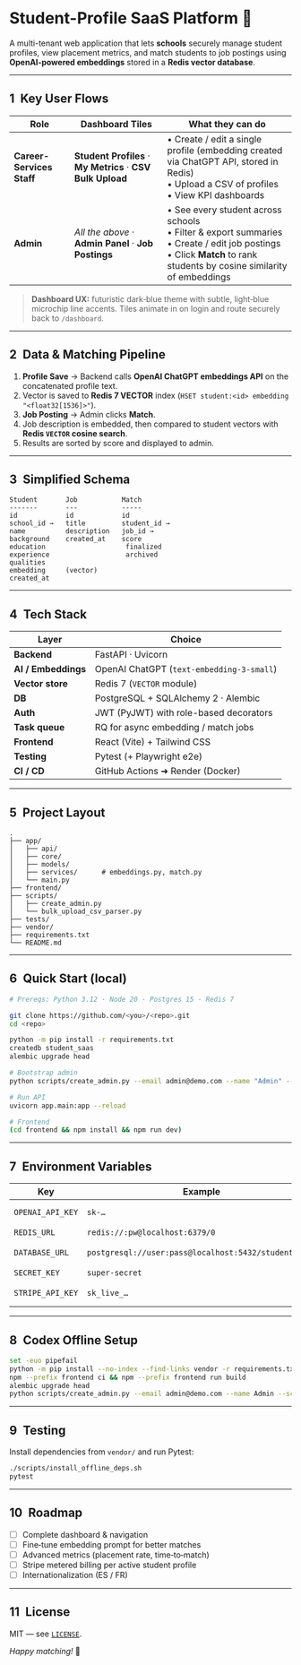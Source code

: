 # Student-Profile SaaS Platform 🚀

A multi-tenant web application that lets **schools** securely manage student profiles, view placement metrics, and match students to job postings using **OpenAI‑powered embeddings** stored in a **Redis vector database**.

---

## 1 Key User Flows

| Role | Dashboard Tiles | What they can do |
|------|-----------------|------------------|
| **Career-Services Staff** | **Student Profiles** · **My Metrics** · **CSV Bulk Upload** | • Create / edit a single profile (embedding created via ChatGPT API, stored in Redis)<br>• Upload a CSV of profiles<br>• View KPI dashboards |
| **Admin** | *All the above* · **Admin Panel** · **Job Postings** | • See every student across schools<br>• Filter & export summaries<br>• Create / edit job postings<br>• Click **Match** to rank students by cosine similarity of embeddings |

> **Dashboard UX:** futuristic dark‑blue theme with subtle, light‑blue microchip line accents. Tiles animate in on login and route securely back to `/dashboard`.

---

## 2 Data & Matching Pipeline

1. **Profile Save** → Backend calls **OpenAI ChatGPT embeddings API** on the concatenated profile text.  
2. Vector is saved to **Redis 7 VECTOR** index (`HSET student:<id> embedding "<float32[1536]>"`).  
3. **Job Posting** → Admin clicks **Match**.  
4. Job description is embedded, then compared to student vectors with **Redis `VECTOR` cosine search**.  
5. Results are sorted by score and displayed to admin.

---

## 3 Simplified Schema

```
Student       Job           Match
-------       ---           -----
id            id            id
school_id →   title         student_id →
name          description   job_id →
background    created_at    score
education                    finalized
experience                   archived
qualities
embedding     (vector)
created_at
```

---

## 4 Tech Stack

| Layer | Choice |
|-------|--------|
| **Backend** | FastAPI · Uvicorn |
| **AI / Embeddings** | OpenAI ChatGPT (`text-embedding-3-small`) |
| **Vector store** | Redis 7 (`VECTOR` module) |
| **DB** | PostgreSQL + SQLAlchemy 2 · Alembic |
| **Auth** | JWT (PyJWT) with role-based decorators |
| **Task queue** | RQ for async embedding / match jobs |
| **Frontend** | React (Vite) + Tailwind CSS |
| **Testing** | Pytest (+ Playwright e2e) |
| **CI / CD** | GitHub Actions ➜ Render (Docker) |

---

## 5 Project Layout

```
.
├── app/
│   ├── api/
│   ├── core/
│   ├── models/
│   ├── services/      # embeddings.py, match.py
│   └── main.py
├── frontend/
├── scripts/
│   ├── create_admin.py
│   └── bulk_upload_csv_parser.py
├── tests/
├── vendor/
├── requirements.txt
└── README.md
```

---

## 6 Quick Start (local)

```bash
# Prereqs: Python 3.12 · Node 20 · Postgres 15 · Redis 7

git clone https://github.com/<you>/<repo>.git
cd <repo>

python -m pip install -r requirements.txt
createdb student_saas
alembic upgrade head

# Bootstrap admin
python scripts/create_admin.py --email admin@demo.com --name "Admin" --school "Demo U"

# Run API
uvicorn app.main:app --reload

# Frontend
(cd frontend && npm install && npm run dev)
```

---

## 7 Environment Variables

| Key | Example | Purpose |
|-----|---------|---------|
| `OPENAI_API_KEY` | `sk-…` | Create embeddings |
| `REDIS_URL` | `redis://:pw@localhost:6379/0` | Vector store |
| `DATABASE_URL` | `postgresql://user:pass@localhost:5432/student_saas` | SQLAlchemy connection |
| `SECRET_KEY` | `super-secret` | JWT signing |
| `STRIPE_API_KEY` | `sk_live_…` | Billing (optional) |

---

## 8 Codex Offline Setup

```bash
set -euo pipefail
python -m pip install --no-index --find-links vendor -r requirements.txt
npm --prefix frontend ci && npm --prefix frontend run build
alembic upgrade head
python scripts/create_admin.py --email admin@demo.com --name Admin --school Demo
```

---

## 9 Testing

Install dependencies from `vendor/` and run Pytest:

```bash
./scripts/install_offline_deps.sh
pytest
```

---

## 10 Roadmap

- [ ] Complete dashboard & navigation  
- [ ] Fine‑tune embedding prompt for better matches  
- [ ] Advanced metrics (placement rate, time‑to‑match)  
- [ ] Stripe metered billing per active student profile  
- [ ] Internationalization (ES / FR)

---

## 11 License

MIT — see [`LICENSE`](./LICENSE).

*Happy matching!* 🎉
